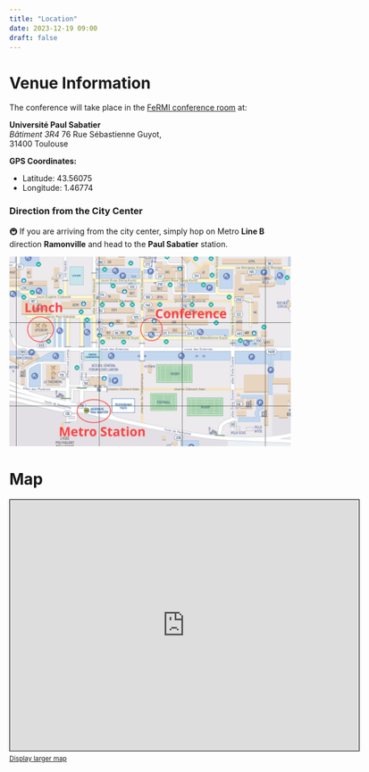 ```yaml
---
title: "Location"
date: 2023-12-19 09:00
draft: false
---
```


# Venue Information

The conference will take place in the [FeRMI conference room](https://www.google.com/maps?q=43.560848,1.467227) at:

**Université Paul Sabatier**  
*Bâtiment 3R4*
76 Rue Sébastienne Guyot,  
31400 Toulouse  

**GPS Coordinates:**  
- Latitude: 43.56075  
- Longitude: 1.46774

### Direction from the City Center

🚇 If you are arriving from the city center, simply hop on Metro **Line B** direction **Ramonville** and head to the **Paul Sabatier** station.

![Alt text](../static/img/map_yrm2024.png)


# Map

<!--- <iframe width="625" height="450" frameborder="0" scrolling="no" marginheight="0" marginwidth="0" src="https://www.openstreetmap.org/export/embed.html?bbox=1.4596205949783325%2C43.559223836036274%2C1.4720124006271365%2C43.56422281526122&amp;layer=mapnik&amp;marker=43.561723377497316%2C1.4658164978027344" style="border: 1px solid black"></iframe><br/><small><a href="https://www.openstreetmap.org/?mlat=43.56172&amp;mlon=1.46582#map=18/43.56172/1.46582">Display larger map</a></small> -->
 <iframe width="625" height="450" frameborder="0" scrolling="no" marginheight="0" marginwidth="0" src="https://www.openstreetmap.org/export/embed.html?bbox=1.4613743413134996%2C43.55449585969589%2C1.4737661469623038%2C43.56688766534469&amp;layer=mapnik&amp;marker=43.56062197187118%2C1.4674335459731376" style="border: 1px solid black"></iframe><br/><small><a href="https://www.openstreetmap.org/?mlat=43.56067&amp;mlon=1.46742#map=18/43.56069/1.46745">Display larger map</a></small>


